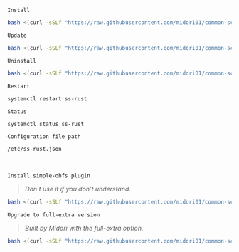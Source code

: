 `Install`
```bash
bash <(curl -sSLf "https://raw.githubusercontent.com/midori01/common-scripts/main/shadowsocks/install.sh")
```
`Update`
```bash
bash <(curl -sSLf "https://raw.githubusercontent.com/midori01/common-scripts/main/shadowsocks/install.sh") update
```
`Uninstall`
```bash
bash <(curl -sSLf "https://raw.githubusercontent.com/midori01/common-scripts/main/shadowsocks/install.sh") uninstall
```
`Restart`
```bash
systemctl restart ss-rust
```
`Status`
```bash
systemctl status ss-rust
```
`Configuration file path`
```bash
/etc/ss-rust.json
```

<br>

`Install simple-obfs plugin`  
> _Don’t use it if you don’t understand._
```bash
bash <(curl -sSLf "https://raw.githubusercontent.com/midori01/common-scripts/main/shadowsocks/install.sh") obfs
```
`Upgrade to full-extra version`  
> _Built by Midori with the full-extra option._
```bash
bash <(curl -sSLf "https://raw.githubusercontent.com/midori01/common-scripts/main/shadowsocks/install.sh") update full-extra
```

